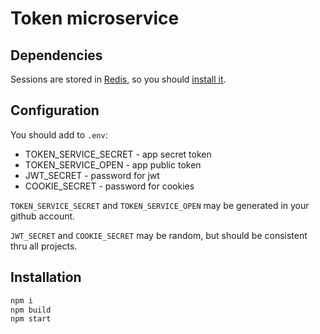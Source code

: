 # Token microservice

## Dependencies

Sessions are stored in [Redis](https://redis.io/), so you should [install it](https://medium.com/@petehouston/install-and-config-redis-on-mac-os-x-via-homebrew-eb8df9a4f298).

## Configuration

You should add to `.env`:

* TOKEN_SERVICE_SECRET - app secret token
* TOKEN_SERVICE_OPEN - app public token
* JWT_SECRET - password for jwt
* COOKIE_SECRET - password for cookies

`TOKEN_SERVICE_SECRET` and `TOKEN_SERVICE_OPEN` may be generated in your github account.

`JWT_SECRET` and `COOKIE_SECRET` may be random, but should be consistent thru all projects.

## Installation

```bash
npm i
npm build
npm start
```

